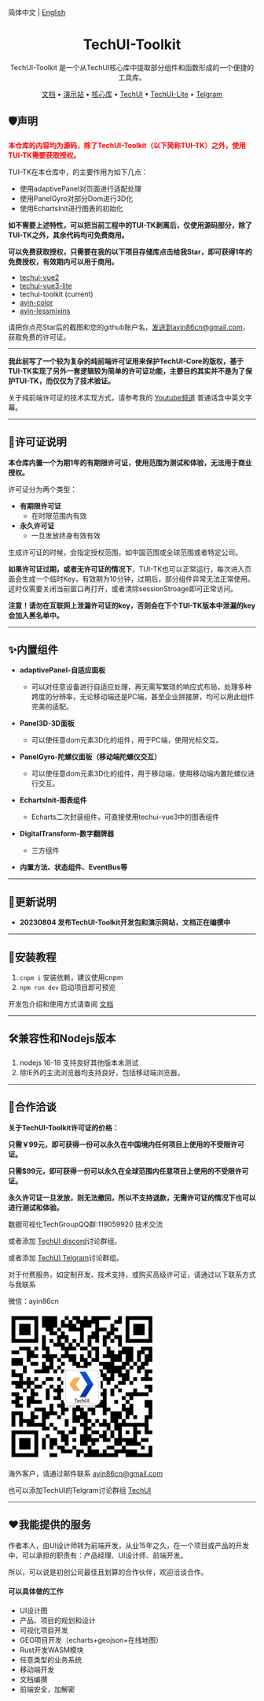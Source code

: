 简体中文 | [English](./README.md)

<h1 align="center">
<b>TechUI-Toolkit</b>
</h1>
<div align="center">TechUI-Toolkit 是一个从TechUI核心库中提取部分组件和函数形成的一个便捷的工具库。</div>

<p align="center">
  <a href="https://toolkit.techui.net/docs">文档</a> •
  <a href="https://toolkit.techui.net/">演示站</a> •
  <a href="https://www.npmjs.com/package/techui-vue3-toolkit">核心库</a> •
  <a href="https://techui.net/docs">TechUI</a> •
  <a href="https://lite.techui.net/docs">TechUI-Lite</a> •
  <a href="https://t.me/ayin86cn">Telgram</a>
</p>

## 🛡️声明

<span style="color:red">**本仓库的内容均为源码，除了TechUI-Toolkit（以下简称TUI-TK）之外，使用TUI-TK需要获取授权。** </span>



TUI-TK在本仓库中，的主要作用为如下几点：

- 使用adaptivePanel对页面进行适配处理
- 使用PanelGyro对部分Dom进行3D化
- 使用EchartsInit进行图表的初始化

**如不需要上述特性，可以把当前工程中的TUI-TK剥离后，仅使用源码部分，除了TUI-TK之外，其余代码均可免费商用。**



**可以免费获取授权，只需要在我的以下项目存储库点击给我Star，即可获得1年的免费授权，有效期内可以用于商用。**

- [techui-vue2](https://github.com/ayin86/techui-vue2)
- [techui-vue3-lite](https://github.com/ayin86/techui-vue3-lite)
- techui-toolkit (current)
- [ayin-color](https://github.com/ayin86)
- [ayin-lessmixins](https://github.com/ayin86/ayin-lessmixins)

请把你点亮Star后的截图和您的github账户名，发送到ayin86cn@gmail.com，获取免费的许可证。

-----

**我此前写了一个较为复杂的纯前端许可证用来保护TechUI-Core的版权，基于TUI-TK实现了另外一套逻辑较为简单的许可证功能，主要目的其实并不是为了保护TUI-TK，而仅仅为了技术验证。**

关于纯前端许可证的技术实现方式，请参考我的 [Youtube频道](https://www.youtube.com/playlist?list=PLZ2oeruLJzZMXTRhgo-vxRqsk3sCos6F0) 普通话含中英文字幕。



-----

## 📑许可证说明

**本仓库内置一个为期1年的有期限许可证，使用范围为测试和体验，无法用于商业授权。**

许可证分为两个类型：

- **有期限许可证**
  - 在时限范围内有效
- **永久许可证**
  - 一旦发放终身有效有效

生成许可证的时候，会指定授权范围，如中国范围或全球范围或者特定公司。

**如果许可证过期，或者无许可证的情况下**，TUI-TK也可以正常运行，每次进入页面会生成一个临时Key，有效期为10分钟，过期后，部分组件异常无法正常使用。这时仅需要关闭当前窗口再打开，或者清除sessionStroage即可正常访问。



**注意！请勿在互联网上泄漏许可证的key，否则会在下个TUI-TK版本中泄漏的key会加入黑名单中。**

-----



## ✨内置组件

- **adaptivePanel-自适应面板**

  - 可以对任意设备进行自适应处理，再无需写繁琐的响应式布局，处理多种跨度的分辨率，无论移动端还是PC端，甚至企业拼接屏，均可以用此组件完美的适配。

- **Panel3D-3D面板**

  - 可以使任意dom元素3D化的组件，用于PC端，使用光标交互。

- **PanelGyro-陀螺仪面板（移动端陀螺仪交互）**

  - 可以使任意dom元素3D化的组件，用于移动端，使用移动端内置陀螺仪进行交互。

- **EchartsInit-图表组件**

  - Echarts二次封装组件，可直接使用techui-vue3中的图表组件

- **DigitalTransform-数字翻牌器**

  - 三方组件

- **内置方法、状态组件、EventBus等**

  

-----


## 📜更新说明

- **20230804 发布TechUI-Toolkit开发包和演示网站，文档正在编撰中**

  

-----




## 📖安装教程

1.  `cnpm i` 安装依赖，建议使用cnpm
2.  `npm run dev` 启动项目即可预览

开发包介绍和使用方式请查阅 [文档](https://toolkit.techui.net/docs)


-----


## 🛠️兼容性和Nodejs版本

1. nodejs 16-18 支持良好其他版本未测试
2. 除IE外的主流浏览器均支持良好，包括移动端浏览器。

-----

## 🌟合作洽谈

**关于TechUI-Toolkit许可证的价格：**

**只需￥99元，即可获得一份可以永久在中国境内任何项目上使用的不受限许可证。**

**只需$99元，即可获得一份可以永久在全球范围内任意项目上使用的不受限许可证。**

**永久许可证一旦发放，则无法撤回，所以不支持退款，无需许可证的情况下也可以进行测试和体验。**

数据可视化TechGroupQQ群:119059920 技术交流

或者添加 [TechUI discord](https://discord.gg/JXgn5Gq2)讨论群组。

或者添加 [TechUI Telgram](https://t.me/+RJZ4cmDrcCFmNWNl)讨论群组。

对于付费服务，如定制开发、技术支持，或购买高级许可证，请通过以下联系方式与我联系

微信：ayin86cn

<img src="./demoImage/QRcode.png" width="300" />

海外客户，请通过邮件联系  ayin86cn@gmail.com

也可以添加TechUI的Telgram讨论群组 [TechUI](https://t.me/+RJZ4cmDrcCFmNWNl)

-----
## ❤️我能提供的服务

作者本人，由UI设计师转为前端开发，从业15年之久，在一个项目或产品的开发中，可以承担的职责有：产品经理、UI设计师、前端开发。

所以，可以说是初创公司最佳且划算的合作伙伴，欢迎洽谈合作。


#### 可以具体做的工作

- UI设计图
- 产品、项目的规划和设计
- 可视化项目开发
- GEO项目开发（echarts+geojson+在线地图）
- Rust开发WASM模块
- 任意类型的业务系统
- 移动端开发
- 文档编撰
- 前端安全，加解密

